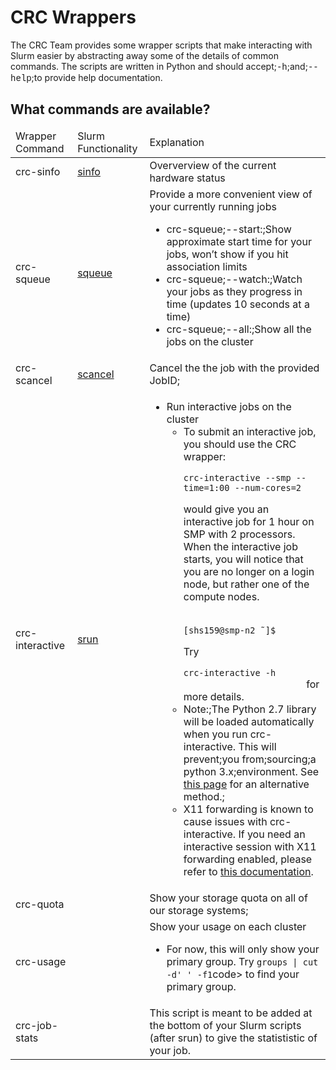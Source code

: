 # CRC Wrappers

The CRC Team provides some wrapper scripts that make interacting with Slurm easier by abstracting away some of the details of common commands. The scripts are written in Python and should accept;<span style="font-family:courier new,courier,monospace;">-h</span>;and;<span style="font-family:courier new,courier,monospace;">--help</span>;to provide help documentation.

## What commands are available?

<link rel="stylesheet" href="https://cdn.datatables.net/1.13.4/css/jquery.dataTables.min.css">

<table class="display cell-border" id="wrapperTable">
	<thead>
		<tr>
			<td>Wrapper Command</td>
			<td>Slurm Functionality</td>
			<td>Explanation</td>
		</tr>
	</thead>
	<tbody>
		<tr>
			<td>crc-sinfo</td>
			<td><a href="https://slurm.schedmd.com/sinfo.html">sinfo</a></td>
			<td>Oververview of the current hardware status</td>
		</tr>
		<tr>
			<td>crc-squeue</td>
			<td><a href="https://slurm.schedmd.com/squeue.html">squeue</a></td>
			<td>Provide a more convenient view of your currently running jobs
			<ul>
				<li>crc-squeue;--start:;Show approximate start time for your jobs, won’t show if you hit association limits</li>
				<li>crc-squeue;--watch:;Watch your jobs as they progress in time (updates 10 seconds at a time)</li>
				<li>crc-squeue;--all:;Show all the jobs on the cluster</li>
			</ul>
			</td>
		</tr>
		<tr>
			<td>crc-scancel</td>
			<td><a href="https://slurm.schedmd.com/scancel.html">scancel</a></td>
			<td>Cancel the the job with the provided JobID;</td>
		</tr>
		<tr>
			<td>crc-interactive</span></td>
			<td><a href="https://slurm.schedmd.com/srun.html">srun</a></td>
			<td>
			<ul>
				<li>Run interactive jobs on the cluster
				<ul>
					<li>To submit an interactive job, you should use the CRC wrapper:
						<code>
							crc-interactive --smp --time=1:00 --num-cores=2
 						</code>
						would give you an interactive job for 1 hour on SMP with 2 processors. When the interactive job starts, you will notice that you are no longer on a login node, but rather one of the compute nodes.<br />
						<code>
							[shs159@smp-n2 ˜]$
						</code><br />
						Try 
						<code>
							crc-interactive -h 
						</code>
						for more details.
					</li>
					<li>Note:;The Python 2.7 library will be loaded automatically when you run crc-interactive. This will prevent;you from;sourcing;a python 3.x;environment. See <a href="../../slurm/interactive-jobs">this page</a> for an alternative method.;</li>
					<li>X11 forwarding is known to cause issues with crc-interactive. If you need an interactive session with X11 forwarding enabled, please refer to <a href="../../slurm/interactive-jobs/#interactive-jobs-with-x11-forwarding">this documentation</a>.</li>
				</ul>
				</li>
			</ul>
			</td>
		</tr>
		<tr>
			<td>crc-quota</td>
			<td></td>
			<td>Show your storage quota on all of our storage systems;</td>
		</tr>
		<tr>
			<td>crc-usage</td>
			<td></td>
			<td>Show your usage on each cluster
				<ul>
					<li>For now, this will only show your primary group. Try <code>groups | cut -d' ' -f1</code>code> to find your primary group.</li>
				</ul>
			</td>
		</tr>
		<tr>
			<td>crc-job-stats</td>
			<td></td>
			<td>This script is meant to be added at the bottom of your Slurm scripts (after srun) to give the statististic of your job.</td>
		</tr>
	</tbody>
</table>



<script type="text/javascript" src="https://code.jquery.com/jquery-3.7.0.min.js"></script>
<script type="text/javascript" src="https://cdn.datatables.net/1.13.4/js/jquery.dataTables.min.js"></script>

<script type="text/javascript">
    $(document).ready(function() {
        $('#wrapperTable').DataTable({
            "paging": false,
            "bPaginate": false,
            "bLengthChange": false,
            "bFilter": true,
            "bInfo": false,
            "bAutoWidth": false,
            "searching": false,
            "ordering": false
        });
    });
</script>